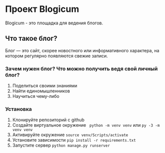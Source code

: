 # Проект Blogicum

Blogicum - это площадка для ведения блогов.

## Что такое блог?
Блог — это сайт, скорее новостного или информативного характера, на котором регулярно появляются свежие записи.

### Зачем нужен блог? Что можно получить ведя свой личный блог?

1. Поделиться своими знаниями
2. Найти единомышленников
3. Научиться чему-либо

### Установка

1. Клонируйте репозиторий с github 
2. Создайте виртуальное окружение ` python -m venv venv` или ` py -3 -m venv venv `
3. Активируйте окружение ` source venv/Scripts/activate `
4. Установите зависимости ` pip install -r requirements.txt `
5. Запустите сервер ` python manage.py runserver  `

